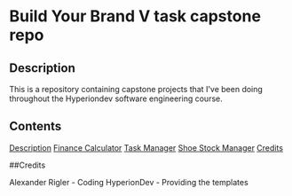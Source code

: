 # Build Your Brand V task capstone repo

<a name ="description">

## Description

This is a repository containing capstone projects that I've been doing throughout the Hyperiondev software engineering course.

<a name ="contents">

## Contents

[Description](#description)
[Finance Calculator](t12/README.md)
[Task Manager](t26/README.md)
[Shoe Stock Manager](t32/README.md)
[Credits](#credits)

<a name ="credits"> 

##Credits

Alexander Rigler - Coding
HyperionDev - Providing the templates
